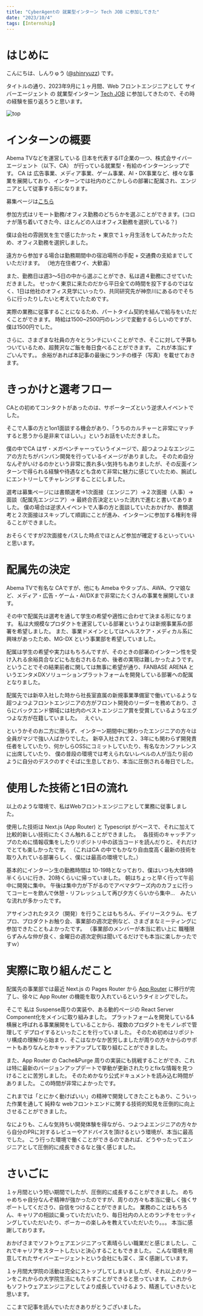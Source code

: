 ```yaml
---
title: "CyberAgentの 就業型インターン Tech JOB に参加してきた"
date: "2023/10/4"
tags: [Internship]
---
```



# はじめに
こんにちは、しんりゅう ([@shinryuzz](https://twitter.com/shinryuzz__)) です。

タイトルの通り、2023年9月に１ヶ月間、Web フロントエンジニアとして サイバーエージェント の 就業型インターン [Tech JOB](https://www.cyberagent.co.jp/careers/students/event/detail/id=28227) に参加してきたので、その時の経験を振り返ろうと思います。

![top](/blog/ca-tech-job-internship/top.jpg)

# インターンの概要
Abema TVなどを運営している 日本を代表するIT企業の一つ、株式会サイバーエージェント（以下、CA） が行っている就業型・有給のインターンシップです。
CA は 広告事業、メディア事業、ゲーム事業、AI・DX事業など、様々な事業を展開しており、インターンでは社内のどこかしらの部署に配属され、エンジニアとして従事する形になります。

募集ページは[こちら](https://www.cyberagent.co.jp/careers/students/event/detail/id=28227)


参加方式はリモート勤務/オフィス勤務のどちらかを選ぶことができます。(コロナが落ち着いてきた今、ほとんどの人はオフィス勤務を選択している？)

僕は会社の雰囲気を生で感じたかった + 東京で１ヶ月生活をしてみたかったため、オフィス勤務を選択しました。　

遠方から参加する場合は勤務期間中の宿泊場所の手配 + 交通費の支給までしていただけます。
（地方在住者ワイ、大歓喜）

また、勤務日は週3〜5日の中から選ぶことができ、私は週４勤務にさせていただきました。
せっかく東京に来たのだから平日全ての時間を投下するのではなく、1日は他社のオフィス見学にいったり、共同研究先が神奈川にあるのでそちらに行ったりしたいと考えていたためです。

実際の業務に従事することになるため、パートタイム契約を結んで給与をいただくことができます。
時給は1500~2500円のレンジで変動するらしいのですが、僕は1500円でした。

さらに、さまざまな社員の方々とランチにいくことができ、そこに対して予算もついているため、超贅沢なご飯を毎日食べることができます。
これが本当にすごいんです。。
余裕があれば本記事の最後にランチの様子（写真）を載せておきます。

# きっかけと選考フロー
CAとの初めてコンタクトがあったのは、サポーターズという逆求人イベントでした。

そこで人事の方と1on1面談する機会があり、「うちのカルチャーと非常にマッチすると思うから是非来てほしい。」というお話をいただきました。

僕の中でCA はザ・メガベンチャーっていうイメージで、超つよつよなエンジニアの方たちがバンバン開発を行っているイメージがありました。
そのため自分なんぞがいけるのかという非常に畏れ多い気持ちもありましたが、その反面インターンで得られる経験や待遇なども含めて非常に魅力に感じていたため、腕試しにエントリーしてチャレンジすることにしました。

選考は募集ページには書類選考→1次面接（エンジニア）→２次面接（人事）→ 面談（配属先エンジニア）→ 最終合否決定といった流れで進むと書いてありました。
僕の場合は逆求人イベントで人事の方と面談していたおかげか、書類選考と２次面接はスキップして順調にことが進み、インターンに参加する権利を得ることができました。

おそらくですが2次面接をパスした時点でほとんど参加が確定するといっていいと思います。

# 配属先の決定
Abema TVで有名な CAですが、他にも Ameba やタップル、AWA、ウマ娘など、メディア・広告・ゲーム・AI/DXまで非常にたくさんの事業を展開しています。

その中で配属先は選考を通して学生の希望や適性に合わせて決まる形になります。
私は大規模なプロダクトを運営している部署というよりは新規事業系の部署を希望しました。
また、事業ドメインとしてはヘルスケア・メディカル系に興味があったため、MG-DX という事業部を希望していました。

配属は学生の希望や実力はもちろんですが、そのときの部署のインターン性を受け入れる余裕具合などにも左右されるため、後者の実現は難しかったようです。
ということでその結果前者に関しては無事に希望が通り、FANBASE ARENA というエンタメDXソリューションプラットフォームを開発している部署への配属となりました。

配属先では新卒入社した時から社長室直属の新規事業準備室で働いているような超つよつよフロントエンジニアの方がフロント開発のリーダーを務めており、さらにバックエンド領域には社内のベストエンジニア賞を受賞しているようなエグつよな方が在籍していました。　
えぐい。

というかそのお二方に限らず、インターン期間中に関わったエンジニアの方々は全員がマジで強い人ばかりでした。
新卒入社されて２、3年にも関わらず開発責任者をしていたり、何かしらOSSにコミットしていたり、有名なカンファレンスに出席していたり、
僕の普段の環境では考えられないレベルの人が当たり前のように自分のデスクのすぐそばに生息しており、本当に圧倒される毎日でした。

# 使用した技術と1日の流れ
以上のような環境で、私はWebフロントエンジニアとして業務に従事しました。

使用した技術は Next.js (App Router) と Typescript がベースで、それに加えて比較的新しい技術にたくさん触れることができました。　
各技術のキャッチアップのために情報収集をしたりリポジトリ中の該当コードを読んだりと、それだけでとても楽しかったです。
（これはCA の中でもかなり自由度高く最新の技術を取り入れている部署らしく、僕には最高の環境でした。）

基本的にインターン生の勤務時間は 10-19時となっており、僕はいつも大体9時半くらいに行き、20時くらいに帰っていました。
朝はちょっと早く行って午前中に開発に集中。
午後は集中力が下がるのでアベマタワーズ内のカフェに行ってコーヒーを飲んで休憩・リフレッシュして再び夕方くらいから集中...　みたいな流れが多かったです。

アサインされたタスク（開発）を行うことはもちろん、デイリースクラム、モブプロ、プロダクトお触り会、事業部の週次定例など、さまざまなミーティングに参加できたこともよかったです。
（事業部のメンバーが本当に若い上に 職種限らずみんな仲が良く、金曜日の週次定例は聞いてるだけでも本当に楽しかったですｗ）

# 実際に取り組んだこと
配属先の事業部では最近 Next.js の Pages Router から [App Router](https://nextjs.org/docs/app) に移行が完了し、徐々に App Router の機能を取り入れているというタイミングでした。

そこで 私は Suspense周りの実装や、ある動的ページの React Server Component化をメインに取り組みました。
プラットフォームを開発している&横展と呼ばれる事業展開をしていることから、複数のプロダクトをモノレポで管理して デプロイするといったことを行っていました。
そのため初めはリポジトリ構成の理解から始まり、そこはなかなか苦労しましたが周りの方々からのサポートもありなんとかキャッチアップして取り組むことができました。

また、App Router の Cache&Purge 周りの実装にも挑戦することができ、これは特に最新のバージョンアップデートで挙動が更新されたりとfixな情報を見つけることに苦労しました。
そのためかなり公式ドキュメントを読み込む時間がありました。
この時間が非常によかったです。

これまでは「とにかく動けばいい」の精神で開発してきたこともあり、こういった作業を通して 純粋な webフロントエンドに関する技術的知見を圧倒的に向上させることができました。

なによりも、こんな気持ちい開発体験を得ながら、つよつよエンジニアの方々から自分のPRに対するレビューやアドバイスを頂けるという環境が、本当に最高でした。
こう行った環境で働くことができるのであれば、どうやったってエンジニアとして圧倒的に成長できるなと強く感じました。

<!-- # 学んだこと -->






# さいごに
１ヶ月間という短い期間でしたが、圧倒的に成長することができました。
めちゃめちゃ自分なんぞ精神が強かったのですが、周りの方々も本当に優しく強くサポートしてくださり、自信をつけることができました。
業務のことはもちろん、キャリアの相談に乗っていただいたり、毎日社内の人とのランチをセッティングしていただいたり、ポーカーの楽しみを教えていただいたり。。。
本当に感謝しております。

おかげさまでソフトウェアエンジニアって素晴らしい職業だと感じましたし、これでキャリアをスタートしたいと決心することもできました。
こんな環境を用意してれたサイバーエージェントという会社にも深く、深く感謝しています。

１ヶ月間大学院の活動は完全にストップしてしまいましたが、それ以上のリターンをこれからの大学院生活にもたらすことができると思っています。
これからもソフトウェアエンジニアとしてより成長していけるよう、精進していきたいと思います。

ここまで記事を読んでいただきありがとうございました。

<!-- 
# おまけ　〜毎日のランチ〜
撮り忘れなどもあるんですが、美味しいランチの写真たちを。

<img src="/blog/ca-tech-job-internship/lunch-6.jpg"  width="300">
<img src="/blog/ca-tech-job-internship/lunch-3.jpg"  width="300">

![lunch-1](/blog/ca-tech-job-internship/lunch-1.jpg)
![lunch-2](/blog/ca-tech-job-internship/lunch-2.jpg)
![lunch-3](/blog/ca-tech-job-internship/lunch-3.jpg)
![lunch-4](/blog/ca-tech-job-internship/lunch-4.jpg)
![lunch-5](/blog/ca-tech-job-internship/lunch-5.jpg)
![lunch-6](/blog/ca-tech-job-internship/lunch-6.jpg) -->
